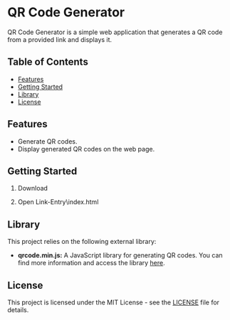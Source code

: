 # QR Code Generator

QR Code Generator is a simple web application that generates a QR code from a provided link and displays it.


## Table of Contents

- [Features](#features)
- [Getting Started](#getting-started)
- [Library](#library)
- [License](#license)


## Features

- Generate QR codes.
- Display generated QR codes on the web page.


## Getting Started

1. Download

2. Open Link-Entry\index.html


## Library

This project relies on the following external library:

- **qrcode.min.js:** A JavaScript library for generating QR codes. You can find more information and access the library [here](<https://github.com/davidshimjs/qrcodejs>).


## License

This project is licensed under the MIT License - see the [LICENSE](LICENSE) file for details.
